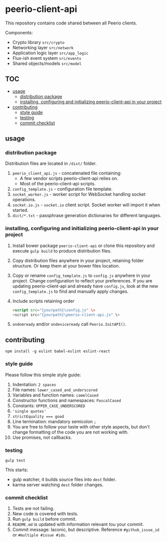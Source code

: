 

# peerio-client-api

This repository contains code shared between all Peerio clients.

Components:

- Crypto library `src/crypto`
- Networking layer `src/network`
- Application logic layer `src/app_logic`
- Flux-ish event system `src/events`
- Shared objects/models `src/model`

<!-- START doctoc generated TOC please keep comment here to allow auto update -->
<!-- DON'T EDIT THIS SECTION, INSTEAD RE-RUN doctoc TO UPDATE -->
## TOC

- [usage](#usage)
  - [distribution package](#distribution-package)
  - [installing, configuring and initializing peerio-client-api in your project](#installing-configuring-and-initializing-peerio-client-api-in-your-project)
- [contributing](#contributing)
  - [style guide](#style-guide)
  - [testing](#testing)
  - [commit checklist](#commit-checklist)

<!-- END doctoc generated TOC please keep comment here to allow auto update -->

## usage

### distribution package

Distribution files are located in `/dist/` folder. 

1. `peerio_client_api.js` - concatenated file containing: 
   - A few vendor scripts peerio-client-api relies on.
   - Most of the peerio-client-api scripts.
2. `config_template.js` - configuration file template.      
3. `socket_worker.js` - worker script for WebSocket handling socket operations. 
4. `socket.io.js` - `socket.io` client script. Socket worker will import it when started.   
5. `dict/*.txt` - passphrase generation dictionaries for different languages.

### installing, configuring and initializing peerio-client-api in your project
  
1. Install bower package `peerio-client-api` or clone this repository and execute `gulp build` to produce distribution files.
2. Copy distribution files anywhere in your project, retaining folder structure. Or keep them at your bower files location. 
3. Copy or rename `config_template.js` to `config.js` anywhere in your project. Change configuration to reflect your preferences. 
If you are updating peerio-client-api and already have `config.js`, look at the new `config_template.js` to find and manually apply changes.  
4. Include scripts retaining order
   ```html
   <script src="{yourpath}\config.js" \>
   <script src="{yourpath}\peerio-client-api.js" \>
   ```
   
5. `ondomready` and/or `ondeviceready` call `Peerio.InitAPI()`.

## contributing 

`npm install -g eslint babel-eslint eslint-react`

### style guide
Please follow this simple style guide:

1. Indentation: `2 spaces`
2. File names: `lower_cased_and_underscored`
3. Variables and function names: `camelCased`
4. Constructor functions and namespaces: `PascalCased`
5. Constants:  `UPPER_CASE_UNDERSCORED`
6. `'single quotes'`
7. `strictEquality === good`
8. Line termination: mandatory semicolon `;`
9. You are free to follow your taste with other style aspects, but don't change formatting of the code you are not working with.
10. Use promises, not callbacks.

### testing
```
gulp test
```

This starts:   

* gulp watcher, it builds source files into `dest` folder.  
* karma server watching `dest` folder changes.

### commit checklist

1. Tests are not failing.
2. New code is covered with tests.
3. Run `gulp build` before commit.
4. `README.md` is updated with information relevant tou your commit. 
5. Commit message: laconic, but descriptive. Reference `#github_issue_id` or `#multiple #issue #ids`.
